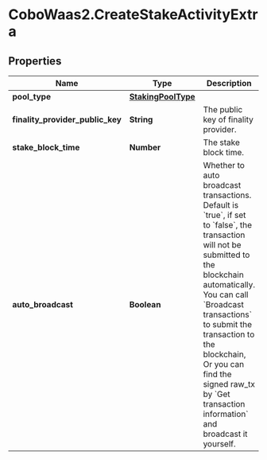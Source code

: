 # CoboWaas2.CreateStakeActivityExtra

## Properties

Name | Type | Description | Notes
------------ | ------------- | ------------- | -------------
**pool_type** | [**StakingPoolType**](StakingPoolType.md) |  | 
**finality_provider_public_key** | **String** | The public key of finality provider. | 
**stake_block_time** | **Number** | The stake block time. | 
**auto_broadcast** | **Boolean** | Whether to auto broadcast transactions. Default is &#x60;true&#x60;, if set to &#x60;false&#x60;,  the transaction will not be submitted to the blockchain automatically. You can call &#x60;Broadcast transactions&#x60; to submit the transaction to the blockchain,  Or you can find the signed raw_tx by &#x60;Get transaction information&#x60; and broadcast it yourself.  | [optional] 


